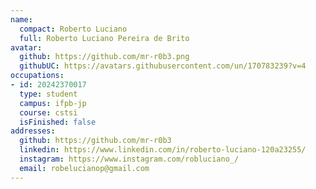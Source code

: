 ```yaml
---
name:
  compact: Roberto Luciano
  full: Roberto Luciano Pereira de Brito
avatar:
  github: https://github.com/mr-r0b3.png
  githubUC: https://avatars.githubusercontent.com/un/170783239?v=4
occupations:
- id: 20242370017
  type: student
  campus: ifpb-jp
  course: cstsi
  isFinished: false
addresses:
  github: https://github.com/mr-r0b3
  linkedin: https://www.linkedin.com/in/roberto-luciano-120a23255/
  instagram: https://www.instagram.com/robluciano_/
  email: robelucianop@gmail.com
---
```

